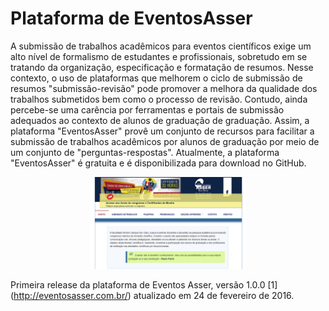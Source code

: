 # Plataforma de EventosAsser

A submissão de trabalhos acadêmicos para eventos científicos exige um alto nível de formalismo de estudantes e profissionais, sobretudo em se tratando da organização, especificação e formatação de resumos. Nesse contexto, o uso de plataformas que melhorem o ciclo de submissão de resumos "submissão-revisão" pode promover a melhora da qualidade dos trabalhos submetidos bem como o processo de revisão. Contudo, ainda percebe-se uma carência por ferramentas e portais de submissão adequados ao contexto de alunos de graduação de graduação. Assim, a plataforma "EventosAsser" provê um conjunto de recursos para facilitar a submissão de trabalhos acadêmicos por alunos de graduação por meio de um conjunto de "perguntas-respostas". Atualmente, a plataforma "EventosAsser" é gratuita e é disponibilizada para download no GitHub.

<p align="center">
  <img width="250" src="https://github.com/aceiro/eventosasser/blob/master/eventosasser.png" alt="Screenshot"/>
</p>


Primeira release da plataforma de Eventos Asser, versão 1.0.0 [1] (http://eventosasser.com.br/) atualizado em 24 de fevereiro de 2016.
